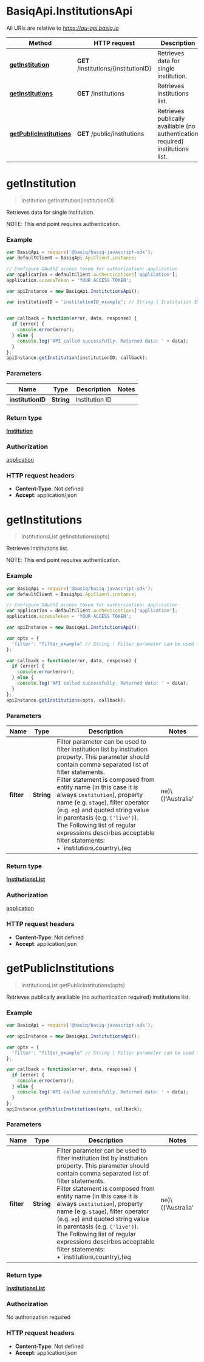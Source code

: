 # BasiqApi.InstitutionsApi

All URIs are relative to *https://au-api.basiq.io*

Method | HTTP request | Description
------------- | ------------- | -------------
[**getInstitution**](InstitutionsApi.md#getInstitution) | **GET** /institutions/{institutionID} | Retrieves data for single institution.
[**getInstitutions**](InstitutionsApi.md#getInstitutions) | **GET** /institutions | Retrieves institutions list.
[**getPublicInstitutions**](InstitutionsApi.md#getPublicInstitutions) | **GET** /public/institutions | Retrieves publically availiable (no authentication required) institutions list.


<a name="getInstitution"></a>
# **getInstitution**
> Institution getInstitution(institutionID)

Retrieves data for single institution.

NOTE: This end point requires authentication.

### Example
```javascript
var BasiqApi = require('@basiq/basiq-javascript-sdk');
var defaultClient = BasiqApi.ApiClient.instance;

// Configure OAuth2 access token for authorization: application
var application = defaultClient.authentications['application'];
application.accessToken = 'YOUR ACCESS TOKEN';

var apiInstance = new BasiqApi.InstitutionsApi();

var institutionID = "institutionID_example"; // String | Institution ID


var callback = function(error, data, response) {
  if (error) {
    console.error(error);
  } else {
    console.log('API called successfully. Returned data: ' + data);
  }
};
apiInstance.getInstitution(institutionID, callback);
```

### Parameters

Name | Type | Description  | Notes
------------- | ------------- | ------------- | -------------
 **institutionID** | **String**| Institution ID | 

### Return type

[**Institution**](Institution.md)

### Authorization

[application](../README.md#application)

### HTTP request headers

 - **Content-Type**: Not defined
 - **Accept**: application/json

<a name="getInstitutions"></a>
# **getInstitutions**
> InstitutionsList getInstitutions(opts)

Retrieves institutions list.

NOTE: This end point requires authentication.

### Example
```javascript
var BasiqApi = require('@basiq/basiq-javascript-sdk');
var defaultClient = BasiqApi.ApiClient.instance;

// Configure OAuth2 access token for authorization: application
var application = defaultClient.authentications['application'];
application.accessToken = 'YOUR ACCESS TOKEN';

var apiInstance = new BasiqApi.InstitutionsApi();

var opts = { 
  'filter': "filter_example" // String | Filter parameter can be used to filter institution list by institution property. This parameter should contain comma separated list of filter statements.</br> Filter statement is composed from entity name (in this case it is always `institution`), property name (e.g. `stage`), filter operator (e.g. `eq`) and quoted string value in parentasis (e.g. `('live')`). </br> The Following list of regular expressions descirbes acceptable filter statements: </br> • `institution\\.country\\.(eq|ne)\\(('Australia'|'New Zealand')\\)` </br> • `institution\\.country\\.in\\(([\\w\\W]+)\\)` </br> • `institution\\.tier\\.(eq|ne)\\(('1'|'2'|'3'|'4')\\)` </br> • `institution\\.tier\\.in\\('[1-4]'(,'[1-4]')*\\)` </br> • `institution\\.authorization\\.(eq|ne)\\(('user'|'other')\\)` </br> • `institution\\.serviceType\\.(eq|ne)\\(('Personal Banking'|'Business Banking'|'Card Access'|'Test')\\)` </br> • `institution\\.institutionType\\.(eq|ne)\\(('Bank'|'Bank \\(Foreign\\)'|'Test Bank'|'Credit Union'|'Financial Services'|'Superannuation')\\)` </br> • `institution\\.stage\\.(eq|ne)\\(('live'|'beta'|'alpha')\\)` </br> Multiple filter definitions should be separated with comma (`,`). </br> For example, this is filter statement will keep only live tier 1 and tier 2 institutions: `filter=institution.stage.eq('live'),institution.tier.in('1','2')` </br>
};

var callback = function(error, data, response) {
  if (error) {
    console.error(error);
  } else {
    console.log('API called successfully. Returned data: ' + data);
  }
};
apiInstance.getInstitutions(opts, callback);
```

### Parameters

Name | Type | Description  | Notes
------------- | ------------- | ------------- | -------------
 **filter** | **String**| Filter parameter can be used to filter institution list by institution property. This parameter should contain comma separated list of filter statements.</br> Filter statement is composed from entity name (in this case it is always `institution`), property name (e.g. `stage`), filter operator (e.g. `eq`) and quoted string value in parentasis (e.g. `('live')`). </br> The Following list of regular expressions descirbes acceptable filter statements: </br> • `institution\\.country\\.(eq|ne)\\(('Australia'|'New Zealand')\\)` </br> • `institution\\.country\\.in\\(([\\w\\W]+)\\)` </br> • `institution\\.tier\\.(eq|ne)\\(('1'|'2'|'3'|'4')\\)` </br> • `institution\\.tier\\.in\\('[1-4]'(,'[1-4]')*\\)` </br> • `institution\\.authorization\\.(eq|ne)\\(('user'|'other')\\)` </br> • `institution\\.serviceType\\.(eq|ne)\\(('Personal Banking'|'Business Banking'|'Card Access'|'Test')\\)` </br> • `institution\\.institutionType\\.(eq|ne)\\(('Bank'|'Bank \\(Foreign\\)'|'Test Bank'|'Credit Union'|'Financial Services'|'Superannuation')\\)` </br> • `institution\\.stage\\.(eq|ne)\\(('live'|'beta'|'alpha')\\)` </br> Multiple filter definitions should be separated with comma (`,`). </br> For example, this is filter statement will keep only live tier 1 and tier 2 institutions: `filter=institution.stage.eq('live'),institution.tier.in('1','2')` </br> | [optional] 

### Return type

[**InstitutionsList**](InstitutionsList.md)

### Authorization

[application](../README.md#application)

### HTTP request headers

 - **Content-Type**: Not defined
 - **Accept**: application/json

<a name="getPublicInstitutions"></a>
# **getPublicInstitutions**
> InstitutionsList getPublicInstitutions(opts)

Retrieves publically availiable (no authentication required) institutions list.

### Example
```javascript
var BasiqApi = require('@basiq/basiq-javascript-sdk');

var apiInstance = new BasiqApi.InstitutionsApi();

var opts = { 
  'filter': "filter_example" // String | Filter parameter can be used to filter institution list by institution property. This parameter should contain comma separated list of filter statements.</br> Filter statement is composed from entity name (in this case it is always `institution`), property name (e.g. `stage`), filter operator (e.g. `eq`) and quoted string value in parentasis (e.g. `('live')`). </br> The Following list of regular expressions descirbes acceptable filter statements: </br> • `institution\\.country\\.(eq|ne)\\(('Australia'|'New Zealand')\\)` </br> • `institution\\.country\\.in\\(([\\w\\W]+)\\)` </br> • `institution\\.tier\\.(eq|ne)\\(('1'|'2'|'3'|'4')\\)` </br> • `institution\\.tier\\.in\\('[1-4]'(,'[1-4]')*\\)` </br> • `institution\\.authorization\\.(eq|ne)\\(('user'|'other')\\)` </br> • `institution\\.serviceType\\.(eq|ne)\\(('Personal Banking'|'Business Banking'|'Card Access'|'Test')\\)` </br> • `institution\\.institutionType\\.(eq|ne)\\(('Bank'|'Bank \\(Foreign\\)'|'Test Bank'|'Credit Union'|'Financial Services'|'Superannuation')\\)` </br> • `institution\\.stage\\.(eq|ne)\\(('live'|'beta'|'alpha')\\)` </br> Multiple filter definitions should be separated with comma (`,`). </br> For example, this is filter statement will keep only live tier 1 and tier 2 institutions: `filter=institution.stage.eq('live'),institution.tier.in('1','2')` </br>
};

var callback = function(error, data, response) {
  if (error) {
    console.error(error);
  } else {
    console.log('API called successfully. Returned data: ' + data);
  }
};
apiInstance.getPublicInstitutions(opts, callback);
```

### Parameters

Name | Type | Description  | Notes
------------- | ------------- | ------------- | -------------
 **filter** | **String**| Filter parameter can be used to filter institution list by institution property. This parameter should contain comma separated list of filter statements.</br> Filter statement is composed from entity name (in this case it is always `institution`), property name (e.g. `stage`), filter operator (e.g. `eq`) and quoted string value in parentasis (e.g. `('live')`). </br> The Following list of regular expressions descirbes acceptable filter statements: </br> • `institution\\.country\\.(eq|ne)\\(('Australia'|'New Zealand')\\)` </br> • `institution\\.country\\.in\\(([\\w\\W]+)\\)` </br> • `institution\\.tier\\.(eq|ne)\\(('1'|'2'|'3'|'4')\\)` </br> • `institution\\.tier\\.in\\('[1-4]'(,'[1-4]')*\\)` </br> • `institution\\.authorization\\.(eq|ne)\\(('user'|'other')\\)` </br> • `institution\\.serviceType\\.(eq|ne)\\(('Personal Banking'|'Business Banking'|'Card Access'|'Test')\\)` </br> • `institution\\.institutionType\\.(eq|ne)\\(('Bank'|'Bank \\(Foreign\\)'|'Test Bank'|'Credit Union'|'Financial Services'|'Superannuation')\\)` </br> • `institution\\.stage\\.(eq|ne)\\(('live'|'beta'|'alpha')\\)` </br> Multiple filter definitions should be separated with comma (`,`). </br> For example, this is filter statement will keep only live tier 1 and tier 2 institutions: `filter=institution.stage.eq('live'),institution.tier.in('1','2')` </br> | [optional] 

### Return type

[**InstitutionsList**](InstitutionsList.md)

### Authorization

No authorization required

### HTTP request headers

 - **Content-Type**: Not defined
 - **Accept**: application/json

